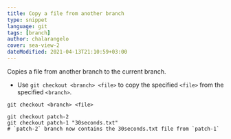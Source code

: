 ```yaml
---
title: Copy a file from another branch
type: snippet
language: git
tags: [branch]
author: chalarangelo
cover: sea-view-2
dateModified: 2021-04-13T21:10:59+03:00
---
```


Copies a file from another branch to the current branch.

- Use `git checkout <branch> <file>` to copy the specified `<file>` from the specified `<branch>`.

```shell
git checkout <branch> <file>
```

```shell
git checkout patch-2
git checkout patch-1 "30seconds.txt"
# `patch-2` branch now contains the 30seconds.txt file from `patch-1`
```
